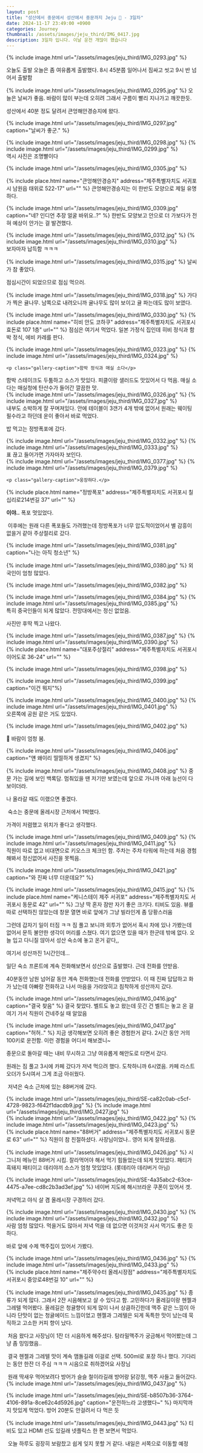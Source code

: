 ```yaml
---
layout: post
title: "성산에서 중문에서 성산에서 중문까지 Jeju 🍊 - 3일차"
date: 2024-11-17 23:49:00 +0900
categories: Journey
thumbnail: /assets/images/jeju_third/IMG_0417.jpg
description: 3일차 입니다. 이날 운전 개많이 했습니다
---
```


{% include image.html url="/assets/images/jeju_third/IMG_0293.jpg" %}

오늘도 출발
오늘은 좀 여유롭게 출발했다. 8시 45분쯤 일어나서 짐싸고 씻고 9시 반 넘어서 출발함

{% include image.html url="/assets/images/jeju_third/IMG_0295.jpg" %}
오늘은 날씨가 좋음. 바람이 많이 부는데 오히려 그래서 구름이 빨리 지나가고 깨끗한듯.

성산에서 40분 정도 달려서 큰엉해안경승지에 왔다.

{% include image.html url="/assets/images/jeju_third/IMG_0297.jpg" caption="날씨가 좋군." %}

<div class="image-row">
    {% include image.html url="/assets/images/jeju_third/IMG_0298.jpg" %}
    {% include image.html url="/assets/images/jeju_third/IMG_0299.jpg" %}
</div>
역시 사진은 조명빨이다

{% include image.html url="/assets/images/jeju_third/IMG_0305.jpg" %}

{% include place.html name="큰엉해안경승지" address="제주특별자치도 서귀포시 남원읍 태위로 522-17" url="" %}
큰엉해안경승지는 이 한반도 모양으로 제일 유명하다.

{% include image.html url="/assets/images/jeju_third/IMG_0309.jpg" caption="네? 인디언 추장 얼굴 바위요..?" %}
한반도 모양보고 안으로 더 가보다가 전혀 예상이 안가는 걸 발견했다.

<div class="image-row">
    {% include image.html url="/assets/images/jeju_third/IMG_0312.jpg" %}
    {% include image.html url="/assets/images/jeju_third/IMG_0310.jpg" %}
</div>
보자마자 납득함 ㅋㅋㅋ

{% include image.html url="/assets/images/jeju_third/IMG_0315.jpg" %}
날씨가 참 좋았다.

점심시간이 되었으므로 점심 먹으러.

{% include image.html url="/assets/images/jeju_third/IMG_0318.jpg" %}
가다가 찍은 귤나무. 남쪽으로 내려오니까 귤나무도 많이 보이고 귤 파는데도 많이 보였다.

{% include image.html url="/assets/images/jeju_third/IMG_0330.jpg" %}
{% include place.html name="히비 안도 코하쿠" address="제주특별자치도 서귀포시 효돈로 107 1층" url="" %}
점심은 여기서 먹었다. 일본 가정식 집인데 히비 정식과 함박 정식, 에비 카레를 판다.

<div class="image-gallery">
    <div class="image-row">
        {% include image.html url="/assets/images/jeju_third/IMG_0323.jpg" %}
        {% include image.html url="/assets/images/jeju_third/IMG_0324.jpg" %}
    </div>

    <p class="gallery-caption">함박 정식과 매실 소다</p>

</div>
함박 스테이크도 두툼하고 소스가 맛있다. 피클이랑 샐러드도 맛있어서 다 먹음.
매실 소다는 매실청에 탄산수가 들어간 깔끔한 맛.

<div class="image-row">
    {% include image.html url="/assets/images/jeju_third/IMG_0326.jpg" %}
    {% include image.html url="/assets/images/jeju_third/IMG_0327.jpg" %}
</div>
내부도 소박하게 잘 꾸며져있다. 안에 테이블이 3갠가 4개 밖에 없어서 원래는 웨이팅 필수라고 하던데 운이 좋아서 바로 먹었다.

밥 먹고는 정방폭포에 갔다.

<div class="image-row">
    {% include image.html url="/assets/images/jeju_third/IMG_0332.jpg" %}
    {% include image.html url="/assets/images/jeju_third/IMG_0333.jpg" %}
</div>
표 끊고 들어가면 가자마자 보인다.

<div class="image-gallery">
    <div class="image-row">
        {% include image.html url="/assets/images/jeju_third/IMG_0377.jpg" %}
        {% include image.html url="/assets/images/jeju_third/IMG_0379.jpg" %}
    </div>

    <p class="gallery-caption">웅장하다.</p>

</div>
{% include place.html name="정방폭포" address="제주특별자치도 서귀포시 칠십리로214번길 37" url="" %}

**이야..**
폭포 멋있었다.

​
이후에는 원래 다른 폭포들도 가려했는데 정방폭포가 너무 압도적이었어서 별 감흥이 없을거 같아 주상절리로 갔다.

{% include image.html url="/assets/images/jeju_third/IMG_0381.jpg" caption="나는 아직 청소년" %}

{% include image.html url="/assets/images/jeju_third/IMG_0380.jpg" %}
외국인이 엄청 많았다.

{% include image.html url="/assets/images/jeju_third/IMG_0382.jpg" %}

<div class="image-row">
    {% include image.html url="/assets/images/jeju_third/IMG_0384.jpg" %}
    {% include image.html url="/assets/images/jeju_third/IMG_0385.jpg" %}
</div>
특히 중국인들이 되게 많았다. 전망대에서는 정신 없었음.

사진만 후딱 찍고 나왔다.

<div class="image-row">
    {% include image.html url="/assets/images/jeju_third/IMG_0387.jpg" %}
    {% include image.html url="/assets/images/jeju_third/IMG_0390.jpg" %}
</div>
{% include place.html name="대포주상절리" address="제주특별자치도 서귀포시 이어도로 36-24" url="" %}

{% include image.html url="/assets/images/jeju_third/IMG_0398.jpg" %}

{% include image.html url="/assets/images/jeju_third/IMG_0399.jpg" caption="이건 뭐지"%}

<div class="image-row">
    {% include image.html url="/assets/images/jeju_third/IMG_0400.jpg" %}
    {% include image.html url="/assets/images/jeju_third/IMG_0401.jpg" %}
</div>
오른쪽에 공원 같은 거도 있었다.

{% include image.html url="/assets/images/jeju_third/IMG_0402.jpg" %}

**💨**
바람이 엄청 붐.

{% include image.html url="/assets/images/jeju_third/IMG_0406.jpg" caption="얜 왜이리 띨띨하게 생겼지" %}

{% include image.html url="/assets/images/jeju_third/IMG_0408.jpg" %}
중문 가는 길에 보인 백록담. 멈춰있을 땐 저기만 보였는데 앞으로 가니까 아래 능선이 다 보이더라.

나 올라갈 때도 이랬으면 좋겠다.

​
숙소는 중문에 올레시장 근처에서 1박했다.

가격이 저렴했고 위치가 좋다고 생각했다.

<div class="image-row">
    {% include image.html url="/assets/images/jeju_third/IMG_0409.jpg" %}
    {% include image.html url="/assets/images/jeju_third/IMG_0411.jpg" %}
</div>
직원이 따로 없고 비대면으로 키오스크 체크인 함.
주차는 주차 타워에 하는데 처음 경험해봐서 정신없어서 사진을 못찍음.

{% include image.html url="/assets/images/jeju_third/IMG_0421.jpg" caption="와 진짜 너무 더운데요?" %}

{% include image.html url="/assets/images/jeju_third/IMG_0415.jpg" %}
{% include place.html name="케니스테이 제주 서귀포" address="제주특별자치도 서귀포시 동문로 42" url="" %}
그냥 딱 혼자 잠만 자기 좋은 크기다. 티비도 있음.
뷰를 따로 선택하진 않았는데 창문 열면 바로 앞에가 그냥 빌라인게 좀 당황스러움

그런데 갑자기 일이 터짐 ㅋㅋ
짐 풀고 보니까 외투가 없어서 혹시 차에 있나 가봤는데 없어서 문득 불안한 생각이 머리를 스쳤다.
여기 없으면 있을 때가 한군데 밖에 없다. 오늘 입고 다니질 않아서
성산 숙소에 놓고 온거 같다,,

여기서 성산까진 1시간인데...
​

일단 숙소 프론트에 계속 전화해보면서 성산으로 출발했다.
근데 전화를 안받음.

40분동안 남원 넘어갈 동안 계속 전화했는데 전화를 안받았다.
이 때 진짜 답답하고 화가 났는데 아빠랑 전화하고 나서 마음을 가라앉히고 침착하게 성산까지 갔다.

{% include image.html url="/assets/images/jeju_third/IMG_0416.jpg" caption="결국 찾음" %}
결국 찾았다. 벨트도 놓고 왔는데 웃긴 건 벨트는 놓고 온 걸 여기 가서 직원이 건네주실 때 알았음

{% include image.html url="/assets/images/jeju_third/IMG_0417.jpg" caption="허허.." %}
지금 생각해보면 오히려 좋은 경험한거 같다. 2시간 동안 거의 100키로 운전함.
이런 경험을 어디서 해보겠니~

중문으로 돌아갈 때는 내비 무시하고 그냥 여유롭게 해안도로 타면서 갔다.
​

원래는 짐 풀고 3시에 카페 갔다가 저녁 먹으려 했다.
도착하니까 6시였음. 카페 라스트오더가 5시여서 그게 조금 아쉬웠다.

​
저녁은 숙소 근처에 있는 88버거에 갔다.

<div class="image-row">
    {% include image.html url="/assets/images/jeju_third/SE-ca82c0ab-c5cf-4728-9823-f642f1dacdb9.jpg" %}
    {% include image.html url="/assets/images/jeju_third/IMG_0427.jpg" %}
</div>
<div class="image-row">
    {% include image.html url="/assets/images/jeju_third/IMG_0422.jpg" %}
    {% include image.html url="/assets/images/jeju_third/IMG_0423.jpg" %}
</div>
{% include place.html name="88버거" address="제주특별자치도 서귀포시 동문로 63" url="" %}
직원이 참 친절하셨다. 사장님이었나..
영어 되게 잘하셨음.

{% include image.html url="/assets/images/jeju_third/IMG_0426.jpg" %}
시그니처 메뉴인 88버거 시킴. 잘라먹어야 해서 먹기 힘들었는데 되게 맛있었다.
패티가 흑돼지 패티이고 데리야끼 소스가 엄청 맛있었다. (롯데리아 데리버거 아님)

{% include image.html url="/assets/images/jeju_third/SE-4a35abc2-63ce-4475-a7ee-cd8c2b3ad3ef.jpg" %}
네이버 지도에 해시브라운 쿠폰이 있어서 겟.

저녁먹고 야식 살 겸 올레시장 구경하러 갔다.

<div class="image-row">
    {% include image.html url="/assets/images/jeju_third/IMG_0430.jpg" %}
    {% include image.html url="/assets/images/jeju_third/IMG_0432.jpg" %}
</div>
사람 엄청 많았다.
먹을거도 많아서 저녁 먹을 데 없으면 이것저것 사서 먹기도 좋은 듯하다.

바로 앞에 수제 맥주집이 있어서 가봤다.

<div class="image-row">
    {% include image.html url="/assets/images/jeju_third/IMG_0436.jpg" %}
    {% include image.html url="/assets/images/jeju_third/IMG_0433.jpg" %}
</div>
{% include place.html name="제주약수터 올레시장점" address="제주특별자치도 서귀포시 중앙로48번길 10" url="" %}

{% include image.html url="/assets/images/jeju_third/IMG_0435.jpg" %}
종류가 되게 많다.
그래서 2잔 시음해보고 살 수 있다고 함.
고민하다가 올레길이랑 헨젤과 그레텔 먹어봤다.
올레길은 청귤향이 되게 많이 나서 상큼하긴한데 맥주 같은 느낌이 아니라 단맛이 없는 청귤에이드 느낌이었고
헨젤과 그레텔은 되게 독특한 맛이 났는데 묵직하고 고소한 커피 향이 났다.

​
처음 왔다고 사장님이 1잔 더 시음하게 해주셨다.
탐라밀맥주가 궁금해서 먹어봤는데 그냥 좀 밍밍했음..

​
결국 헨젤과 그레텔 맛이 계속 맴돌길래 이걸로 선택. 500ml로 포장 하나 했다.
기다리는 동안 한잔 더 주심 ㅋㅋㅋ
시음으로 취하겠어요 사장님

​
원래 딱새우 먹어보려다 방어가 슬슬 철이라길래 방어랑 닭강정, 맥주 사들고 들어갔다.
{% include image.html url="/assets/images/jeju_third/IMG_0437.jpg" %}

{% include image.html url="/assets/images/jeju_third/SE-b8507b36-3764-4106-891a-8ce62c4d5926.jpg" caption="운전하느라 고생했다~" %}
마지막까지 맛있게 먹었다. 방어 20분도 안걸려서 다 먹은 듯

{% include image.html url="/assets/images/jeju_third/IMG_0443.jpg" %}
티비도 있고 HDMI 선도 있길래 넷플릭스 한 편 보면서 먹었다.

​
오늘 하루도 굉장히 보람찼고 쉽게 잊지 못할 거 같다.
내일은 서쪽으로 이동할 예정
